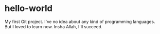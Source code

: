 # hello-world
My first Git project. 
I've no idea about any kind of programming languages. But I loved to learn now.
Insha Allah, I'll succeed.
